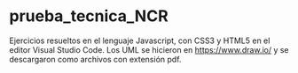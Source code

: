 # prueba_tecnica_NCR
Ejercicios resueltos en el lenguaje Javascript, con CSS3 y HTML5 en el editor Visual Studio Code. Los UML se hicieron en https://www.draw.io/ y se descargaron como archivos con extensión pdf.

